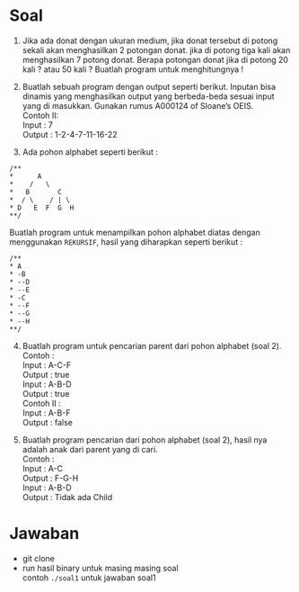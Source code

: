 # Soal

1. Jika ada donat dengan ukuran medium, jika donat tersebut di potong sekali akan
menghasilkan 2 potongan donat. jika di potong tiga kali akan menghasilkan 7 potong
donat. Berapa potongan donat jika di potong 20 kali ? atau 50 kali ?
Buatlah program untuk menghitungnya !

2. Buatlah sebuah program dengan output seperti berikut. Inputan bisa dinamis yang
menghasilkan output yang berbeda-beda sesuai input yang di masukkan. Gunakan
rumus A000124 of Sloane’s OEIS.<br>
Contoh II:<br>
Input : 7<br>
Output : 1-2-4-7-11-16-22


3. Ada pohon alphabet seperti berikut :
```
/**
*      A
*    /   \
*   B       C
*  / \    / | \
* D   E  F  G  H
**/
```
Buatlah program untuk menampilkan pohon alphabet diatas dengan menggunakan
`REKURSIF`, hasil yang diharapkan seperti berikut :
```
/**
* A
* -B
* --D
* --E
* -C
* --F
* --G
* --H
**/
```

4. Buatlah program untuk pencarian parent dari pohon alphabet (soal 2). <br>
Contoh : <br>
Input : A-C-F <br>
Output : true <br>
Input : A-B-D <br>
Output : true <br>
Contoh II : <br>
Input : A-B-F <br>
Output : false

5. Buatlah program pencarian dari pohon alphabet (soal 2), hasil nya adalah anak dari
parent yang di cari. <br>
Contoh : <br>
Input : A-C <br>
Output : F-G-H <br>
Input : A-B-D <br>
Output : Tidak ada Child <br>

# Jawaban
- git clone
- run hasil binary untuk masing masing soal <br>
contoh ```./soal1``` untuk jawaban soal1

